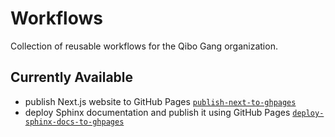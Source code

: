 # Workflows

Collection of reusable workflows for the Qibo Gang organization.

## Currently Available

- publish Next.js website to GitHub Pages [`publish-next-to-ghpages`](./.github/workflows/publish-next-on-ghpages.yml)
- deploy Sphinx documentation and publish it using GitHub Pages [`deploy-sphinx-docs-to-ghpages`](./.github/workflows/deploy-sphinx-docs-to-ghpages.yml)
